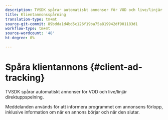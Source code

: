 ```yaml
---
description: TVSDK spårar automatiskt annonser för VOD och live/linjär direktuppspelning.
title: Klientannonsspårning
translation-type: tm+mt
source-git-commit: 89bdda1d4bd5c126f19ba75a819942df901183d1
workflow-type: tm+mt
source-wordcount: '48'
ht-degree: 0%

---
```



# Spåra klientannons {#client-ad-tracking}

TVSDK spårar automatiskt annonser för VOD och live/linjär direktuppspelning.

Meddelanden används för att informera programmet om annonsens förlopp, inklusive information om när en annons börjar och när den slutar.